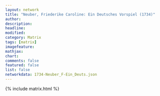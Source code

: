 ```yaml
---
layout: network
title: "Neuber, Friederike Caroline: Ein Deutsches Vorspiel (1734)"
author:
description:
headline:
modified:
category: Matrix
tags: [matrix]
imagefeature: 
mathjax: 
chart: 
comments: false
featured: false
list: false
networkdata: 1734-Neuber_F-Ein_Deuts.json
---
```

{% include matrix.html %}
